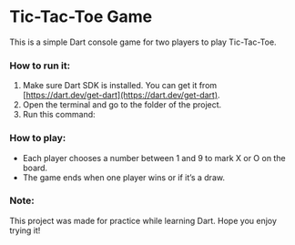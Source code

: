 # Tic-Tac-Toe Game

This is a simple Dart console game for two players to play Tic-Tac-Toe.

### How to run it:

1. Make sure Dart SDK is installed. You can get it from [https://dart.dev/get-dart](https://dart.dev/get-dart).
2. Open the terminal and go to the folder of the project.
3. Run this command:

### How to play:

- Each player chooses a number between 1 and 9 to mark X or O on the board.
- The game ends when one player wins or if it’s a draw.

### Note:

This project was made for practice while learning Dart. Hope you enjoy trying it!
